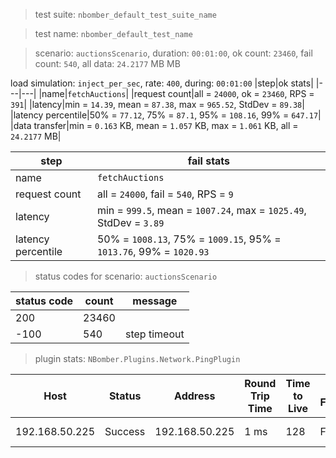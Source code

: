 > test suite: `nbomber_default_test_suite_name`

> test name: `nbomber_default_test_name`

> scenario: `auctionsScenario`, duration: `00:01:00`, ok count: `23460`, fail count: `540`, all data: `24.2177` MB MB

load simulation: `inject_per_sec`, rate: `400`, during: `00:01:00`
|step|ok stats|
|---|---|
|name|`fetchAuctions`|
|request count|all = `24000`, ok = `23460`, RPS = `391`|
|latency|min = `14.39`, mean = `87.38`, max = `965.52`, StdDev = `89.38`|
|latency percentile|50% = `77.12`, 75% = `87.1`, 95% = `108.16`, 99% = `647.17`|
|data transfer|min = `0.163` KB, mean = `1.057` KB, max = `1.061` KB, all = `24.2177` MB|

|step|fail stats|
|---|---|
|name|`fetchAuctions`|
|request count|all = `24000`, fail = `540`, RPS = `9`|
|latency|min = `999.5`, mean = `1007.24`, max = `1025.49`, StdDev = `3.89`|
|latency percentile|50% = `1008.13`, 75% = `1009.15`, 95% = `1013.76`, 99% = `1020.93`|
> status codes for scenario: `auctionsScenario`

|status code|count|message|
|---|---|---|
|200|23460||
|-100|540|step timeout|

> plugin stats: `NBomber.Plugins.Network.PingPlugin`

|Host|Status|Address|Round Trip Time|Time to Live|Don't Fragment|Buffer Size|
|---|---|---|---|---|---|---|
|192.168.50.225|Success|192.168.50.225|1 ms|128|False|32 bytes|

